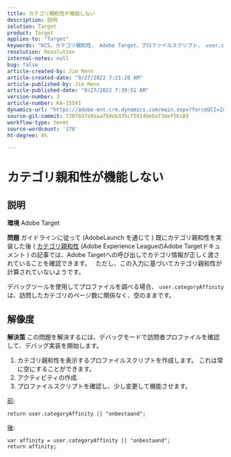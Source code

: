 ```yaml
---
title: カテゴリ親和性が機能しない
description: 説明
solution: Target
product: Target
applies-to: "Target"
keywords: "KCS，カテゴリ親和性， Adobe Target，プロファイルスクリプト， user.categoryAffinity"
resolution: Resolution
internal-notes: null
bug: false
article-created-by: Jim Menn
article-created-date: "9/27/2022 7:21:28 AM"
article-published-by: Jim Menn
article-published-date: "9/27/2022 7:39:51 AM"
version-number: 3
article-number: KA-15591
dynamics-url: "https://adobe-ent.crm.dynamics.com/main.aspx?forceUCI=1&pagetype=entityrecord&etn=knowledgearticle&id=05ff4dfb-343e-ed11-9db1-0022480866ad"
source-git-commit: 720f697a9aaaf69eb335cf5914bebaf3def5b189
workflow-type: tm+mt
source-wordcount: '178'
ht-degree: 4%

---
```


# カテゴリ親和性が機能しない

## 説明


<b>環境</b>
Adobe Target

<b>問題</b>
ガイドラインに従って (AdobeLaunch を通じて ) 既にカテゴリ親和性を実装した後 ( [カテゴリ親和性](https://docs.adobe.com/content/help/en/target/using/audiences/visitor-profiles/category-affinity.html "クリックでリンク先を開くhttps://docs.adobe.com/content/help/en/target/using/audiences/visitor-profiles/category-affinity.html") (Adobe Experience LeagueのAdobe Targetドキュメント ) の記事では、Adobe Targetへの呼び出しでカテゴリ情報が正しく渡されていることを確認できます。
 
ただし、この入力に基づいてカテゴリ親和性が計算されていないようです。

デバッグツールを使用してプロファイルを調べる場合、 `user.categoryAffinity` は、訪問したカテゴリのページ数に関係なく、空のままです。


## 解像度


<b>解決策</b>
この問題を解決するには、デバッグモードで訪問者プロファイルを確認して、デバッグ実装を開始します。

1. カテゴリ親和性を表示するプロファイルスクリプトを作成します。 これは常に空にすることができます。
2. アクティビティの作成.
3. プロファイルスクリプトを確認し、少し変更して機能させます。


<u>前</u>:


```
return user.categoryAffinity || "onbestaand";
```


<u>後</u>:


```
var affinity = user.categoryAffinity || "onbestaand";
return affinity;
```

